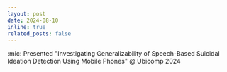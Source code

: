 ```yaml
---
layout: post
date: 2024-08-10
inline: true
related_posts: false
---
```


:mic: Presented "Investigating Generalizability of Speech-Based Suicidal Ideation Detection Using Mobile Phones" @ Ubicomp 2024